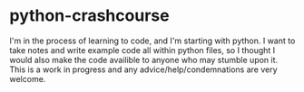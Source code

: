 # python-crashcourse
I'm in the process of learning to code, and I'm starting with python. I want to take notes and write example code all within python files, so I thought I would also make the code availible to anyone who may stumble upon it. This is a work in progress and any advice/help/condemnations are very welcome.

